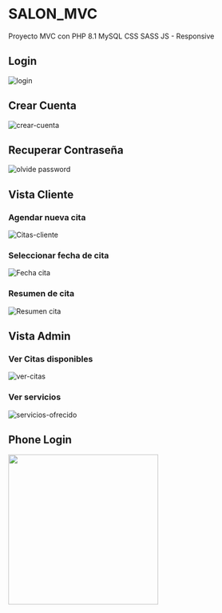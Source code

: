 # SALON_MVC
Proyecto MVC con PHP 8.1 MySQL CSS SASS JS - Responsive 

## Login
![login](https://user-images.githubusercontent.com/90885563/211640911-f79b014b-57f6-40c0-86c7-7728e8930662.png)

## Crear Cuenta
![crear-cuenta](https://user-images.githubusercontent.com/90885563/211638915-4f061e43-5612-4b30-90c1-fae5c6cf4b89.png)

## Recuperar Contraseña
![olvide password](https://user-images.githubusercontent.com/90885563/211638945-1a1d8505-f478-42e0-b173-f144837c736a.png)

## Vista Cliente
### Agendar nueva cita
![Citas-cliente](https://user-images.githubusercontent.com/90885563/211638956-73f30b2c-6b58-4bc0-9d29-79267ab4dce5.png)

### Seleccionar fecha de cita
![Fecha cita](https://user-images.githubusercontent.com/90885563/211639037-b0b17c5d-c5ed-4bcd-b011-936bd7c35116.png)

### Resumen de cita
![Resumen cita](https://user-images.githubusercontent.com/90885563/211639109-2f1cfc7e-5e56-4c26-939c-23c8b5834a60.png)

## Vista Admin
### Ver Citas disponibles
![ver-citas](https://user-images.githubusercontent.com/90885563/211639165-7bf9353a-dbf2-41b3-86c2-9ba3bd49bb6d.png)

### Ver servicios
![servicios-ofrecido](https://user-images.githubusercontent.com/90885563/211639180-5f764490-a31c-4314-93b1-39a0455af545.png)

## Phone Login
<img src="https://user-images.githubusercontent.com/90885563/211639699-64200bf2-8c6b-4703-aa8b-7562b4466e4a.png" width="300">


